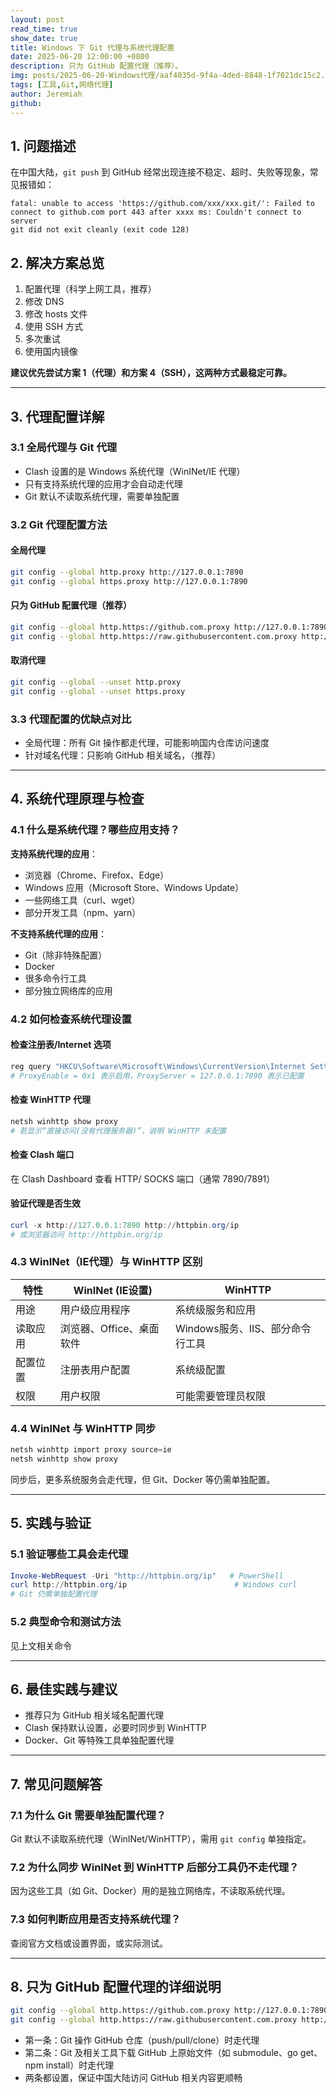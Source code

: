 ```yaml
---
layout: post
read_time: true
show_date: true
title: Windows 下 Git 代理与系统代理配置 
date: 2025-06-20 12:00:00 +0800
description: 只为 GitHub 配置代理（推荐）。
img: posts/2025-06-20-Windows代理/aaf4035d-9f4a-4ded-8848-1f7021dc15c2.jpg
tags: [工具,Git,网络代理]
author: Jeremiah
github: 
---
```


## 1. 问题描述

在中国大陆，`git push` 到 GitHub 经常出现连接不稳定、超时、失败等现象，常见报错如：

```
fatal: unable to access 'https://github.com/xxx/xxx.git/': Failed to connect to github.com port 443 after xxxx ms: Couldn't connect to server
git did not exit cleanly (exit code 128)
```

## 2. 解决方案总览

1. 配置代理（科学上网工具，推荐）
2. 修改 DNS
3. 修改 hosts 文件
4. 使用 SSH 方式
5. 多次重试
6. 使用国内镜像

**建议优先尝试方案 1（代理）和方案 4（SSH），这两种方式最稳定可靠。**

---

## 3. 代理配置详解

### 3.1 全局代理与 Git 代理

- Clash 设置的是 Windows 系统代理（WinINet/IE 代理）
- 只有支持系统代理的应用才会自动走代理
- Git 默认不读取系统代理，需要单独配置

### 3.2 Git 代理配置方法

#### 全局代理
```bash
git config --global http.proxy http://127.0.0.1:7890
git config --global https.proxy http://127.0.0.1:7890
```
#### 只为 GitHub 配置代理（推荐）
```bash
git config --global http.https://github.com.proxy http://127.0.0.1:7890
git config --global http.https://raw.githubusercontent.com.proxy http://127.0.0.1:7890
```
#### 取消代理
```bash
git config --global --unset http.proxy
git config --global --unset https.proxy
```

### 3.3 代理配置的优缺点对比

- 全局代理：所有 Git 操作都走代理，可能影响国内仓库访问速度
- 针对域名代理：只影响 GitHub 相关域名，（推荐）

---

## 4. 系统代理原理与检查

### 4.1 什么是系统代理？哪些应用支持？

**支持系统代理的应用**：
- 浏览器（Chrome、Firefox、Edge）
- Windows 应用（Microsoft Store、Windows Update）
- 一些网络工具（curl、wget）
- 部分开发工具（npm、yarn）

**不支持系统代理的应用**：
- Git（除非特殊配置）
- Docker
- 很多命令行工具
- 部分独立网络库的应用

### 4.2 如何检查系统代理设置

#### 检查注册表/Internet 选项
```powershell
reg query "HKCU\Software\Microsoft\Windows\CurrentVersion\Internet Settings"
# ProxyEnable = 0x1 表示启用，ProxyServer = 127.0.0.1:7890 表示已配置
```
#### 检查 WinHTTP 代理
```powershell
netsh winhttp show proxy
# 若显示“直接访问(没有代理服务器)”，说明 WinHTTP 未配置
```
#### 检查 Clash 端口
在 Clash Dashboard 查看 HTTP/ SOCKS 端口（通常 7890/7891）

#### 验证代理是否生效
```powershell
curl -x http://127.0.0.1:7890 http://httpbin.org/ip
# 或浏览器访问 http://httpbin.org/ip
```

### 4.3 WinINet（IE代理）与 WinHTTP 区别

| 特性 | WinINet (IE设置) | WinHTTP |
|------|------------------|---------|
| 用途 | 用户级应用程序 | 系统级服务和应用 |
| 读取应用 | 浏览器、Office、桌面软件 | Windows服务、IIS、部分命令行工具 |
| 配置位置 | 注册表用户配置 | 系统级配置 |
| 权限 | 用户权限 | 可能需要管理员权限 |

### 4.4 WinINet 与 WinHTTP 同步
```powershell
netsh winhttp import proxy source=ie
netsh winhttp show proxy
```
同步后，更多系统服务会走代理，但 Git、Docker 等仍需单独配置。

---

## 5. 实践与验证

### 5.1 验证哪些工具会走代理
```powershell
Invoke-WebRequest -Uri "http://httpbin.org/ip"   # PowerShell
curl http://httpbin.org/ip                        # Windows curl
# Git 仍需单独配置代理
```

### 5.2 典型命令和测试方法
见上文相关命令

---

## 6. 最佳实践与建议

- 推荐只为 GitHub 相关域名配置代理
- Clash 保持默认设置，必要时同步到 WinHTTP
- Docker、Git 等特殊工具单独配置代理

---

## 7. 常见问题解答

### 7.1 为什么 Git 需要单独配置代理？
Git 默认不读取系统代理（WinINet/WinHTTP），需用 `git config` 单独指定。

### 7.2 为什么同步 WinINet 到 WinHTTP 后部分工具仍不走代理？
因为这些工具（如 Git、Docker）用的是独立网络库，不读取系统代理。

### 7.3 如何判断应用是否支持系统代理？
查阅官方文档或设置界面，或实际测试。

---

## 8. 只为 GitHub 配置代理的详细说明

```bash
git config --global http.https://github.com.proxy http://127.0.0.1:7890
git config --global http.https://raw.githubusercontent.com.proxy http://127.0.0.1:7890
```
- 第一条：Git 操作 GitHub 仓库（push/pull/clone）时走代理
- 第二条：Git 及相关工具下载 GitHub 上原始文件（如 submodule、go get、npm install）时走代理
- 两条都设置，保证中国大陆访问 GitHub 相关内容更顺畅